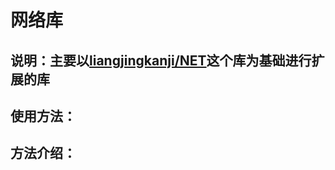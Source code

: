 # 网络库

## 说明：主要以[liangjingkanji/NET](https://github.com/liangjingkanji/Net)这个库为基础进行扩展的库

## 使用方法：

## 方法介绍：